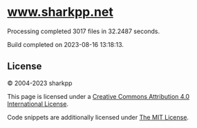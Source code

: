 # www.sharkpp.net

Processing completed 3017 files in 32.2487 seconds.

Build completed on 2023-08-16 13:18:13.

## License

&copy; 2004-2023 sharkpp

This page is licensed under a [Creative Commons Attribution 4.0 International License](http://creativecommons.org/licenses/by/4.0/).

Code snippets are additionally licensed under [The MIT License](http://opensource.org/licenses/MIT).

